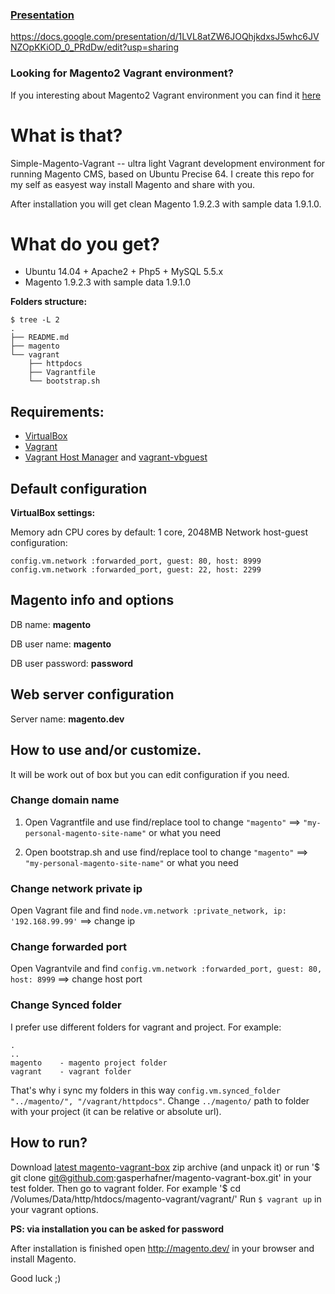 ### [Presentation](https://docs.google.com/presentation/d/1LVL8atZW6JOQhjkdxsJ5whc6JVNZOpKKiOD_0_PRdDw/edit?usp=sharing)

https://docs.google.com/presentation/d/1LVL8atZW6JOQhjkdxsJ5whc6JVNZOpKKiOD_0_PRdDw/edit?usp=sharing

### Looking for Magento2 Vagrant environment?
If you interesting about Magento2 Vagrant environment you can find it [here](https://github.com/klierik/magento2-vagrant) 

# What is that? #
Simple-Magento-Vagrant -- ultra light Vagrant development environment for running Magento CMS, based on Ubuntu Precise 64.
I create this repo for my self as easyest way install Magento and share with you.

After installation you will get clean Magento 1.9.2.3 with sample data 1.9.1.0.

# What do you get? #
+ Ubuntu 14.04 + Apache2 + Php5 + MySQL 5.5.x
+ Magento 1.9.2.3 with sample data 1.9.1.0

__Folders structure:__
```
$ tree -L 2
.
├── README.md
├── magento
└── vagrant
    ├── httpdocs 
    ├── Vagrantfile 
    └── bootstrap.sh
```

## Requirements: ##
+ [VirtualBox](https://www.virtualbox.org/wiki/Downloads)
+ [Vagrant](http://www.vagrantup.com/downloads.html)
+ [Vagrant Host Manager](https://github.com/smdahlen/vagrant-hostmanager) and [vagrant-vbguest](https://github.com/dotless-de/vagrant-vbguest)

## Default configuration ##

**VirtualBox settings:**

Memory adn CPU cores by default: 1 core, 2048MB
Network host-guest configuration:
```
config.vm.network :forwarded_port, guest: 80, host: 8999
config.vm.network :forwarded_port, guest: 22, host: 2299
```

## Magento info and options ##
DB name: **magento**

DB user name: **magento**

DB user password: **password**

## Web server configuration ##
Server name: **magento.dev**

## How to use and/or customize. ##
It will be work out of box but you can edit configuration if you need.

### Change domain name

1. Open Vagrantfile and use find/replace tool to change
`"magento"` ==> `"my-personal-magento-site-name"` or what you need

2. Open bootstrap.sh and use find/replace tool to change
`"magento"` ==> `"my-personal-magento-site-name"` or what you need

### Change network private ip
Open Vagrant file and find `node.vm.network :private_network, ip: '192.168.99.99'` ==> change ip

### Change forwarded port
Open Vagrantvile and find `config.vm.network :forwarded_port, guest: 80, host: 8999` ==> change host port

### Change Synced folder
I prefer use different folders for vagrant and project. For example:

```
.
..
magento    - magento project folder
vagrant    - vagrant folder
```
That's why i sync my folders in this way `config.vm.synced_folder "../magento/", "/vagrant/httpdocs"`.
Change `../magento/` path to folder with your project (it can be relative or absolute url).

## How to run? ##
Download [latest magento-vagrant-box](https://github.com/gasperhafner/magento-vagrant-box/archive/master.zip) zip archive (and unpack it) or run '$ git clone git@github.com:gasperhafner/magento-vagrant-box.git' in your test folder.
Then go to vagrant folder. For example '$ cd /Volumes/Data/http/htdocs/magento-vagrant/vagrant/'
Run `$ vagrant up` in your vagrant options.

**PS: via installation you can be asked for password**

After installation is finished open http://magento.dev/ in your browser and install Magento.

Good luck ;)
